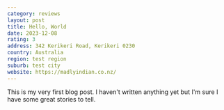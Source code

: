 ```yaml
---
category: reviews
layout: post
title: Hello, World
date: 2023-12-08
rating: 3
address: 342 Kerikeri Road, Kerikeri 0230
country: Australia
region: test region
suburb: test city
website: https://madlyindian.co.nz/
---
```


This is my very first blog post. I haven't written anything yet but I'm sure I have some great stories to tell.
